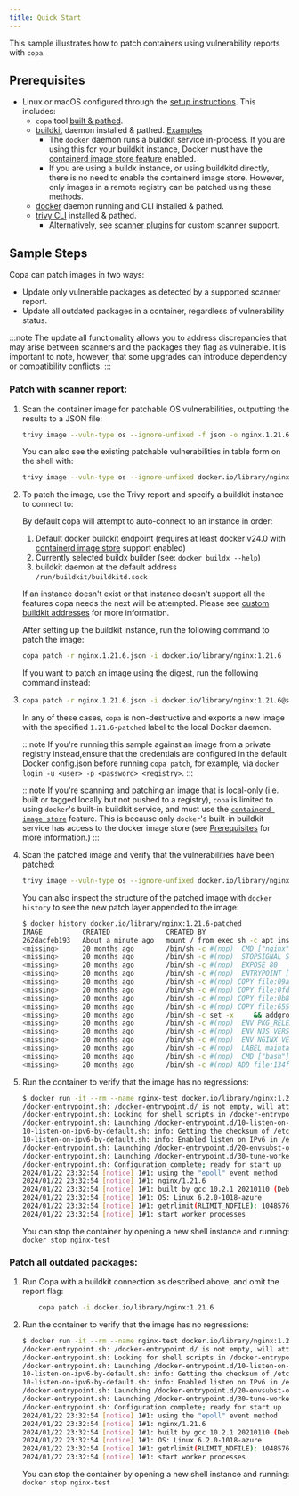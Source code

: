 ```yaml
---
title: Quick Start
---
```


This sample illustrates how to patch containers using vulnerability reports with `copa`.

## Prerequisites

* Linux or macOS configured through the [setup instructions](./installation.md). This includes:
  * `copa` tool [built & pathed](./installation.md).
  * [buildkit](https://github.com/moby/buildkit/#quick-start) daemon installed & pathed. [Examples](#buildkit-connection-examples)
    * The `docker` daemon runs a buildkit service in-process. If you are using this for your buildkit instance, Docker must have the [containerd image store feature](https://docs.docker.com/storage/containerd/) enabled.
    * If you are using a buildx instance, or using buildkitd directly, there is no need to enable the containerd image store. However, only images in a remote registry can be patched using these methods.
  * [docker](https://docs.docker.com/desktop/linux/install/#generic-installation-steps) daemon running and CLI installed & pathed.
  * [trivy CLI](https://aquasecurity.github.io/trivy/latest/getting-started/installation/) installed & pathed.
    * Alternatively, see [scanner plugins](#scanner-plugins) for custom scanner support.

## Sample Steps
Copa can patch images in two ways:
- Update only vulnerable packages as detected by a supported scanner report.
- Update all outdated packages in a container, regardless of vulnerability status.

:::note
The update all functionality allows you to address discrepancies that may arise between scanners and the packages they flag as vulnerable. It is important to note, however, that some upgrades can introduce dependency or compatibility conflicts.
:::

### Patch with scanner report:
1. Scan the container image for patchable OS vulnerabilities, outputting the results to a JSON file:

    ```bash
    trivy image --vuln-type os --ignore-unfixed -f json -o nginx.1.21.6.json docker.io/library/nginx:1.21.6
    ```

    You can also see the existing patchable vulnerabilities in table form on the shell with:

    ```bash
    trivy image --vuln-type os --ignore-unfixed docker.io/library/nginx:1.21.6
    ```

2. To patch the image, use the Trivy report and specify a buildkit instance to connect to:

    By default copa will attempt to auto-connect to an instance in order:
      1. Default docker buildkit endpoint (requires at least docker v24.0 with [containerd image store](https://docs.docker.com/storage/containerd/#enable-containerd-image-store-on-docker-engine) support enabled)
      2. Currently selected buildx builder (see: `docker buildx --help`)
      3. buildkit daemon at the default address `/run/buildkit/buildkitd.sock`

    If an instance doesn't exist or that instance doesn't support all the features copa needs the next will be attempted. Please see [custom buildkit addresses](custom-address.md) for more information.

    After setting up the buildkit instance, run the following command to patch the image:

    ```bash
    copa patch -r nginx.1.21.6.json -i docker.io/library/nginx:1.21.6
    ```
   
    If you want to patch an image using the digest, run the following command instead:
3. 
    ```bash
    copa patch -r nginx.1.21.6.json -i docker.io/library/nginx:1.21.6@sha256:25dedae0aceb6b4fe5837a0acbacc6580453717f126a095aa05a3c6fcea14dd4
    ```

    In any of these cases, `copa` is non-destructive and exports a new image with the specified `1.21.6-patched` label to the local Docker daemon.

    :::note
    If you're running this sample against an image from a private registry instead,ensure that the credentials are configured in the default Docker config.json before running `copa patch`, for example, via `docker login -u <user> -p <password> <registry>`.
    :::

    :::note
    If you're scanning and patching an image that is local-only (i.e. built or tagged locally but not pushed to a registry), `copa` is limited to using `docker`'s built-in buildkit service, and must use the [`containerd image store`](https://docs.docker.com/storage/containerd/) feature. This is because only `docker`'s built-in buildkit service has access to the docker image store (see [Prerequisites](#prerequisites) for more information.)
    :::

3. Scan the patched image and verify that the vulnerabilities have been patched:

    ```bash
    trivy image --vuln-type os --ignore-unfixed docker.io/library/nginx:1.21.6-patched
    ```

    You can also inspect the structure of the patched image with `docker history` to see the new patch layer appended to the image:

    ```bash
    $ docker history docker.io/library/nginx:1.21.6-patched
    IMAGE          CREATED              CREATED BY                                      SIZE      COMMENT
    262dacfeb193   About a minute ago   mount / from exec sh -c apt install --no-ins…   41.1MB    buildkit.exporter.image.v0
    <missing>      20 months ago        /bin/sh -c #(nop)  CMD ["nginx" "-g" "daemon…   0B
    <missing>      20 months ago        /bin/sh -c #(nop)  STOPSIGNAL SIGQUIT           0B
    <missing>      20 months ago        /bin/sh -c #(nop)  EXPOSE 80                    0B
    <missing>      20 months ago        /bin/sh -c #(nop)  ENTRYPOINT ["/docker-entr…   0B
    <missing>      20 months ago        /bin/sh -c #(nop) COPY file:09a214a3e07c919a…   16.4kB
    <missing>      20 months ago        /bin/sh -c #(nop) COPY file:0fd5fca330dcd6a7…   12.3kB
    <missing>      20 months ago        /bin/sh -c #(nop) COPY file:0b866ff3fc1ef5b0…   12.3kB
    <missing>      20 months ago        /bin/sh -c #(nop) COPY file:65504f71f5855ca0…   8.19kB
    <missing>      20 months ago        /bin/sh -c set -x     && addgroup --system -…   64.5MB
    <missing>      20 months ago        /bin/sh -c #(nop)  ENV PKG_RELEASE=1~bullseye   0B
    <missing>      20 months ago        /bin/sh -c #(nop)  ENV NJS_VERSION=0.7.3        0B
    <missing>      20 months ago        /bin/sh -c #(nop)  ENV NGINX_VERSION=1.21.6     0B
    <missing>      20 months ago        /bin/sh -c #(nop)  LABEL maintainer=NGINX Do…   0B
    <missing>      20 months ago        /bin/sh -c #(nop)  CMD ["bash"]                 0B
    <missing>      20 months ago        /bin/sh -c #(nop) ADD file:134f25aec8adf83cb…   91.8MB
    ```

4. Run the container to verify that the image has no regressions:

    ```bash
    $ docker run -it --rm --name nginx-test docker.io/library/nginx:1.21.6-patched
    /docker-entrypoint.sh: /docker-entrypoint.d/ is not empty, will attempt to perform configuration
    /docker-entrypoint.sh: Looking for shell scripts in /docker-entrypoint.d/
    /docker-entrypoint.sh: Launching /docker-entrypoint.d/10-listen-on-ipv6-by-default.sh
    10-listen-on-ipv6-by-default.sh: info: Getting the checksum of /etc/nginx/conf.d/default.conf
    10-listen-on-ipv6-by-default.sh: info: Enabled listen on IPv6 in /etc/nginx/conf.d/default.conf
    /docker-entrypoint.sh: Launching /docker-entrypoint.d/20-envsubst-on-templates.sh
    /docker-entrypoint.sh: Launching /docker-entrypoint.d/30-tune-worker-processes.sh
    /docker-entrypoint.sh: Configuration complete; ready for start up
    2024/01/22 23:32:54 [notice] 1#1: using the "epoll" event method
    2024/01/22 23:32:54 [notice] 1#1: nginx/1.21.6
    2024/01/22 23:32:54 [notice] 1#1: built by gcc 10.2.1 20210110 (Debian 10.2.1-6)
    2024/01/22 23:32:54 [notice] 1#1: OS: Linux 6.2.0-1018-azure
    2024/01/22 23:32:54 [notice] 1#1: getrlimit(RLIMIT_NOFILE): 1048576:1048576
    2024/01/22 23:32:54 [notice] 1#1: start worker processes
    ```
   You can stop the container by opening a new shell instance and running: `docker stop nginx-test`

### Patch all outdated packages:
1. Run Copa with a buildkit connection as described above, and omit the report flag:

    ```bash
        copa patch -i docker.io/library/nginx:1.21.6
    ```
2. Run the container to verify that the image has no regressions:
    ```bash
    $ docker run -it --rm --name nginx-test docker.io/library/nginx:1.21.6-patched
    /docker-entrypoint.sh: /docker-entrypoint.d/ is not empty, will attempt to perform configuration
    /docker-entrypoint.sh: Looking for shell scripts in /docker-entrypoint.d/
    /docker-entrypoint.sh: Launching /docker-entrypoint.d/10-listen-on-ipv6-by-default.sh
    10-listen-on-ipv6-by-default.sh: info: Getting the checksum of /etc/nginx/conf.d/default.conf
    10-listen-on-ipv6-by-default.sh: info: Enabled listen on IPv6 in /etc/nginx/conf.d/default.conf
    /docker-entrypoint.sh: Launching /docker-entrypoint.d/20-envsubst-on-templates.sh
    /docker-entrypoint.sh: Launching /docker-entrypoint.d/30-tune-worker-processes.sh
    /docker-entrypoint.sh: Configuration complete; ready for start up
    2024/01/22 23:32:54 [notice] 1#1: using the "epoll" event method
    2024/01/22 23:32:54 [notice] 1#1: nginx/1.21.6
    2024/01/22 23:32:54 [notice] 1#1: built by gcc 10.2.1 20210110 (Debian 10.2.1-6)
    2024/01/22 23:32:54 [notice] 1#1: OS: Linux 6.2.0-1018-azure
    2024/01/22 23:32:54 [notice] 1#1: getrlimit(RLIMIT_NOFILE): 1048576:1048576
    2024/01/22 23:32:54 [notice] 1#1: start worker processes
    ```
   You can stop the container by opening a new shell instance and running: `docker stop nginx-test`
